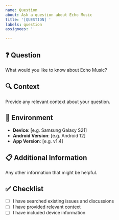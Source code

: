 ```yaml
---
name: Question
about: Ask a question about Echo Music
title: '[QUESTION] '
labels: question
assignees: ''

---
```


## ❓ Question
What would you like to know about Echo Music?

## 🔍 Context
Provide any relevant context about your question.

## 📱 Environment
- **Device**: [e.g. Samsung Galaxy S21]
- **Android Version**: [e.g. Android 12]
- **App Version**: [e.g. v1.4]

## 📋 Additional Information
Any other information that might be helpful.

## ✅ Checklist
- [ ] I have searched existing issues and discussions
- [ ] I have provided relevant context
- [ ] I have included device information
